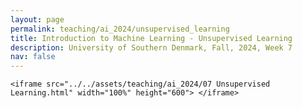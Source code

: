 ```yaml
---
layout: page
permalink: teaching/ai_2024/unsupervised_learning
title: Introduction to Machine Learning - Unsupervised Learning
description: University of Southern Denmark, Fall, 2024, Week 7
nav: false
---
```

<article>

    <iframe src="../../assets/teaching/ai_2024/07 Unsupervised Learning.html" width="100%" height="600"> </iframe>

</article>

